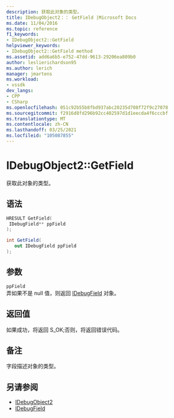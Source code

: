 ```yaml
---
description: 获取此对象的类型。
title: IDebugObject2：： GetField |Microsoft Docs
ms.date: 11/04/2016
ms.topic: reference
f1_keywords:
- IDebugObject2::GetField
helpviewer_keywords:
- IDebugObject2::GetField method
ms.assetid: add6a6b5-e752-47dd-9613-29206ea809b0
author: leslierichardson95
ms.author: lerich
manager: jmartens
ms.workload:
- vssdk
dev_langs:
- CPP
- CSharp
ms.openlocfilehash: 051c92b55b8fbd937abc20235d708f72f9c27078
ms.sourcegitcommit: f2916d8fd296b92cc402597d1d1eecda4f6cccbf
ms.translationtype: MT
ms.contentlocale: zh-CN
ms.lasthandoff: 03/25/2021
ms.locfileid: "105087855"
---
```

# <a name="idebugobject2getfield"></a>IDebugObject2::GetField
获取此对象的类型。

## <a name="syntax"></a>语法

```cpp
HRESULT GetField(
 IDebugField** ppField
);
```

```csharp
int GetField(
   out IDebugField ppField
);
```

## <a name="parameters"></a>参数
`ppField`\
弄如果不是 null 值，则返回 [IDebugField](../../../extensibility/debugger/reference/idebugfield.md) 对象。

## <a name="return-value"></a>返回值
 如果成功，将返回 S_OK;否则，将返回错误代码。

## <a name="remarks"></a>备注
 字段描述对象的类型。

## <a name="see-also"></a>另请参阅
- [IDebugObject2](../../../extensibility/debugger/reference/idebugobject2.md)
- [IDebugField](../../../extensibility/debugger/reference/idebugfield.md)

